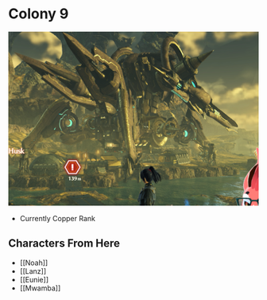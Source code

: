 # Colony 9
![Colony 9](https://raw.githubusercontent.com/NardoDragon/NardoNotes/main/content/assets/Colony9.png)
- Currently Copper Rank
## Characters From Here
- [[Noah]]
- [[Lanz]]
- [[Eunie]]
- [[Mwamba]]